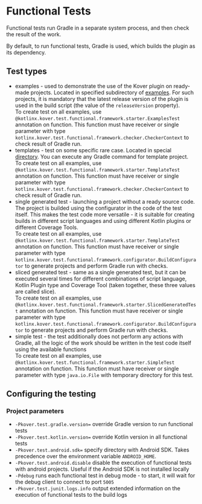 # Functional Tests
Functional tests run Gradle in a separate system process, and then check the result of the work.

By default, to run functional tests, Gradle is used, which builds the plugin as its dependency.

## Test types
 * examples - used to demonstrate the use of the Kover plugin on ready-made projects. Located in specified subdirectory of [examples](/kover-gradle-plugin/examples). 
For such projects, it is mandatory that the latest release version of the plugin is used in the build script (the value of the `releaseVersion` property). 
<br/>To create test on all examples, use `@kotlinx.kover.test.functional.framework.starter.ExamplesTest` annotation on function. This function must have receiver or single parameter with type `kotlinx.kover.test.functional.framework.checker.CheckerContext` to check result of Gradle run.
 * templates - test on some specific rare case. Located in special [directory](/kover-gradle-plugin/src/functionalTest/templates). You can execute any Gradle command for template project.
<br/>To create test on all examples, use `@kotlinx.kover.test.functional.framework.starter.TemplateTest` annotation on function. This function must have receiver or single parameter with type `kotlinx.kover.test.functional.framework.checker.CheckerContext` to check result of Gradle run. 
 * single generated test - launching a project without a ready source code. The project is builded using the configurator in the code of the test itself. This makes the test code more versatile - it is suitable for creating builds in different script languages and using different Kotlin plugins or different Coverage Tools.
<br/>To create test on all examples, use `@kotlinx.kover.test.functional.framework.starter.TemplateTest` annotation on function. This function must have receiver or single parameter with type `kotlinx.kover.test.functional.framework.configurator.BuildConfigurator` to generate projects and perform Gradle run with checks. 
 * sliced generated test - same as a single generated test, but it can be executed several times for different combinations of script language, Kotlin Plugin type and Coverage Tool (taken together, these three values are called slice).
<br/>To create test on all examples, use `@kotlinx.kover.test.functional.framework.starter.SlicedGeneratedTest` annotation on function. This function must have receiver or single parameter with type `kotlinx.kover.test.functional.framework.configurator.BuildConfigurator` to generate projects and perform Gradle run with checks.
 * simple test - the test additionally does not perform any actions with Gradle, all the logic of the work should be written in the test code itself using the available functions
<br/>To create test on all examples, use `@kotlinx.kover.test.functional.framework.starter.SimpleTest` annotation on function. This function must have receiver or single parameter with type `java.io.File` with temporary directory for this test.

## Configuring the testing
### Project parameters
* `-Pkover.test.gradle.version=` override Gradle version to run functional tests
* `-Pkover.test.kotlin.version=` override Kotlin version in all functional tests
* `-Pkover.test.android.sdk=` specify directory with Android SDK. Takes precedence over the environment variable `ANDROID_HOME`.
* `-Pkover.test.android.disable` disable the execution of functional tests with android projects. Useful if the Android SDK is not installed locally
* `-Pdebug` runs each functional test in debug mode - to start, it will wait for the debug client to connect to port `5005`
* `-Pkover.test.junit.logs.info` output extended information on the execution of functional tests to the build logs
